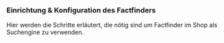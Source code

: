 ### Einrichtung & Konfiguration des Factfinders
Hier werden die Schritte erläutert, die nötig sind um Factfinder im Shop als Suchengine zu verwenden.
